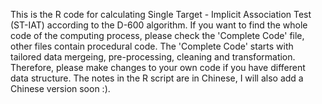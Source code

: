 This is the R code for calculating Single Target - Implicit Association Test (ST-IAT) according to the D-600 algorithm. 
If you want to find the whole code of the computing process, please check the 'Complete Code' file, other files contain procedural code. The 'Complete Code' starts with tailored data mergeing, pre-processing, cleaning and transformation. Therefore, please make changes to your own code if you have different data structure.
The notes in the R script are in Chinese, I will also add a Chinese version soon :). 
